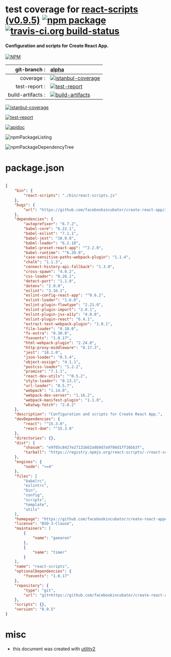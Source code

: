 # test coverage for  [react-scripts (v0.9.5)](https://github.com/facebookincubator/create-react-app#readme)  [![npm package](https://img.shields.io/npm/v/npmtest-react-scripts.svg?style=flat-square)](https://www.npmjs.org/package/npmtest-react-scripts) [![travis-ci.org build-status](https://api.travis-ci.org/npmtest/node-npmtest-react-scripts.svg)](https://travis-ci.org/npmtest/node-npmtest-react-scripts)
#### Configuration and scripts for Create React App.

[![NPM](https://nodei.co/npm/react-scripts.png?downloads=true&downloadRank=true&stars=true)](https://www.npmjs.com/package/react-scripts)

| git-branch : | [alpha](https://github.com/npmtest/node-npmtest-react-scripts/tree/alpha)|
|--:|:--|
| coverage : | [![istanbul-coverage](https://npmtest.github.io/node-npmtest-react-scripts/build/coverage.badge.svg)](https://npmtest.github.io/node-npmtest-react-scripts/build/coverage.html/index.html)|
| test-report : | [![test-report](https://npmtest.github.io/node-npmtest-react-scripts/build/test-report.badge.svg)](https://npmtest.github.io/node-npmtest-react-scripts/build/test-report.html)|
| build-artifacts : | [![build-artifacts](https://npmtest.github.io/node-npmtest-react-scripts/glyphicons_144_folder_open.png)](https://github.com/npmtest/node-npmtest-react-scripts/tree/gh-pages/build)|

[![istanbul-coverage](https://npmtest.github.io/node-npmtest-react-scripts/build/screenCapture.buildCi.browser.%252Ftmp%252Fbuild%252Fcoverage.lib.html.png)](https://npmtest.github.io/node-npmtest-react-scripts/build/coverage.html/index.html)

[![test-report](https://npmtest.github.io/node-npmtest-react-scripts/build/screenCapture.buildCi.browser.%252Ftmp%252Fbuild%252Ftest-report.html.png)](https://npmtest.github.io/node-npmtest-react-scripts/build/test-report.html)

[![apidoc](https://npmdoc.github.io/node-npmdoc-react-scripts/build/screenCapture.buildCi.browser.%252Ftmp%252Fbuild%252Fapidoc.html.png)](https://npmdoc.github.io/node-npmdoc-react-scripts/build/apidoc.html)

![npmPackageListing](https://npmtest.github.io/node-npmtest-react-scripts/build/screenCapture.npmPackageListing.svg)

![npmPackageDependencyTree](https://npmtest.github.io/node-npmtest-react-scripts/build/screenCapture.npmPackageDependencyTree.svg)



# package.json

```json

{
    "bin": {
        "react-scripts": "./bin/react-scripts.js"
    },
    "bugs": {
        "url": "https://github.com/facebookincubator/create-react-app/issues"
    },
    "dependencies": {
        "autoprefixer": "6.7.2",
        "babel-core": "6.22.1",
        "babel-eslint": "7.1.1",
        "babel-jest": "18.0.0",
        "babel-loader": "6.2.10",
        "babel-preset-react-app": "^2.2.0",
        "babel-runtime": "^6.20.0",
        "case-sensitive-paths-webpack-plugin": "1.1.4",
        "chalk": "1.1.3",
        "connect-history-api-fallback": "1.3.0",
        "cross-spawn": "4.0.2",
        "css-loader": "0.26.1",
        "detect-port": "1.1.0",
        "dotenv": "2.0.0",
        "eslint": "3.16.1",
        "eslint-config-react-app": "^0.6.2",
        "eslint-loader": "1.6.0",
        "eslint-plugin-flowtype": "2.21.0",
        "eslint-plugin-import": "2.0.1",
        "eslint-plugin-jsx-a11y": "4.0.0",
        "eslint-plugin-react": "6.4.1",
        "extract-text-webpack-plugin": "1.0.1",
        "file-loader": "0.10.0",
        "fs-extra": "0.30.0",
        "fsevents": "1.0.17",
        "html-webpack-plugin": "2.24.0",
        "http-proxy-middleware": "0.17.3",
        "jest": "18.1.0",
        "json-loader": "0.5.4",
        "object-assign": "4.1.1",
        "postcss-loader": "1.2.2",
        "promise": "7.1.1",
        "react-dev-utils": "^0.5.2",
        "style-loader": "0.13.1",
        "url-loader": "0.5.7",
        "webpack": "1.14.0",
        "webpack-dev-server": "1.16.2",
        "webpack-manifest-plugin": "1.1.0",
        "whatwg-fetch": "2.0.2"
    },
    "description": "Configuration and scripts for Create React App.",
    "devDependencies": {
        "react": "^15.3.0",
        "react-dom": "^15.3.0"
    },
    "directories": {},
    "dist": {
        "shasum": "e9f05c8427e27131662a9b9d7a9786d1ff16bb3f",
        "tarball": "https://registry.npmjs.org/react-scripts/-/react-scripts-0.9.5.tgz"
    },
    "engines": {
        "node": ">=4"
    },
    "files": [
        "babelrc",
        "eslintrc",
        "bin",
        "config",
        "scripts",
        "template",
        "utils"
    ],
    "homepage": "https://github.com/facebookincubator/create-react-app#readme",
    "license": "BSD-3-Clause",
    "maintainers": [
        {
            "name": "gaearon"
        },
        {
            "name": "timer"
        }
    ],
    "name": "react-scripts",
    "optionalDependencies": {
        "fsevents": "1.0.17"
    },
    "repository": {
        "type": "git",
        "url": "git+https://github.com/facebookincubator/create-react-app.git"
    },
    "scripts": {},
    "version": "0.9.5"
}
```



# misc
- this document was created with [utility2](https://github.com/kaizhu256/node-utility2)

